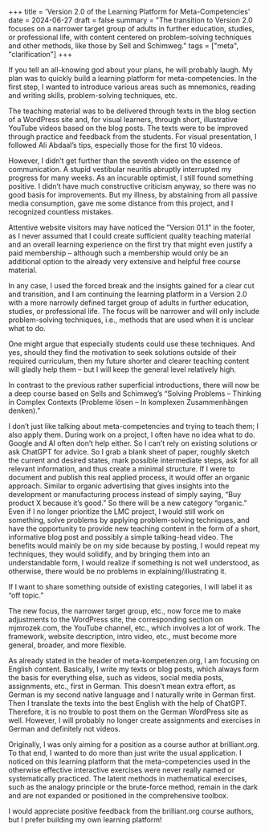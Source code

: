 +++
title = 'Version 2.0 of the Learning Platform for Meta-Competencies'
date = 2024-06-27
draft = false
summary = "The transition to Version 2.0 focuses on a narrower target group of adults in further education, studies, or professional life, with content centered on problem-solving techniques and other methods, like those by Sell and Schimweg."
tags = ["meta", "clarification"]
+++

If you tell an all-knowing god about your plans, he will probably laugh. My plan was to quickly build a learning platform for meta-competencies. In the first step, I wanted to introduce various areas such as mnemonics, reading and writing skills, problem-solving techniques, etc.

The teaching material was to be delivered through texts in the blog section of a WordPress site and, for visual learners, through short, illustrative YouTube videos based on the blog posts. The texts were to be improved through practice and feedback from the students. For visual presentation, I followed Ali Abdaal’s tips, especially those for the first 10 videos.

However, I didn’t get further than the seventh video on the essence of communication. A stupid vestibular neuritis abruptly interrupted my progress for many weeks. As an incurable optimist, I still found something positive. I didn’t have much constructive criticism anyway, so there was no good basis for improvements. But my illness, by abstaining from all passive media consumption, gave me some distance from this project, and I recognized countless mistakes.

Attentive website visitors may have noticed the “Version 01.1” in the footer, as I never assumed that I could create sufficient quality teaching material and an overall learning experience on the first try that might even justify a paid membership – although such a membership would only be an additional option to the already very extensive and helpful free course material.

In any case, I used the forced break and the insights gained for a clear cut and transition, and I am continuing the learning platform in a Version 2.0 with a more narrowly defined target group of adults in further education, studies, or professional life. The focus will be narrower and will only include problem-solving techniques, i.e., methods that are used when it is unclear what to do.

One might argue that especially students could use these techniques. And yes, should they find the motivation to seek solutions outside of their required curriculum, then my future shorter and clearer teaching content will gladly help them – but I will keep the general level relatively high.

In contrast to the previous rather superficial introductions, there will now be a deep course based on Sells and Schimweg’s “Solving Problems – Thinking in Complex Contexts (Probleme lösen – In komplexen Zusammenhängen denken).”

I don’t just like talking about meta-competencies and trying to teach them; I also apply them. During work on a project, I often have no idea what to do. Google and AI often don’t help either. So I can’t rely on existing solutions or ask ChatGPT for advice. So I grab a blank sheet of paper, roughly sketch the current and desired states, mark possible intermediate steps, ask for all relevant information, and thus create a minimal structure. If I were to document and publish this real applied process, it would offer an organic approach. Similar to organic advertising that gives insights into the development or manufacturing process instead of simply saying, “Buy product X because it’s good.” So there will be a new category “organic.” Even if I no longer prioritize the LMC project, I would still work on something, solve problems by applying problem-solving techniques, and have the opportunity to provide new teaching content in the form of a short, informative blog post and possibly a simple talking-head video. The benefits would mainly be on my side because by posting, I would repeat my techniques, they would solidify, and by bringing them into an understandable form, I would realize if something is not well understood, as otherwise, there would be no problems in explaining/illustrating it.

If I want to share something outside of existing categories, I will label it as “off topic.”

The new focus, the narrower target group, etc., now force me to make adjustments to the WordPress site, the corresponding section on mjmrozek.com, the YouTube channel, etc., which involves a lot of work. The framework, website description, intro video, etc., must become more general, broader, and more flexible.

As already stated in the header of meta-kompetenzen.org, I am focusing on English content. Basically, I write my texts or blog posts, which always form the basis for everything else, such as videos, social media posts, assignments, etc., first in German. This doesn’t mean extra effort, as German is my second native language and I naturally write in German first. Then I translate the texts into the best English with the help of ChatGPT. Therefore, it is no trouble to post them on the German WordPress site as well. However, I will probably no longer create assignments and exercises in German and definitely not videos.

Originally, I was only aiming for a position as a course author at brilliant.org. To that end, I wanted to do more than just write the usual application. I noticed on this learning platform that the meta-competencies used in the otherwise effective interactive exercises were never really named or systematically practiced. The latent methods in mathematical exercises, such as the analogy principle or the brute-force method, remain in the dark and are not expanded or positioned in the comprehensive toolbox.

I would appreciate positive feedback from the brilliant.org course authors, but I prefer building my own learning platform!
